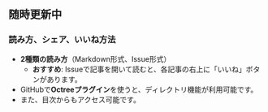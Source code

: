 ## 随時更新中
### 読み方、シェア、いいね方法
- **2種類の読み方**（Markdown形式、Issue形式）
  - **おすすめ**: Issueで記事を開いて読むと、各記事の右上に「いいね」ボタンがあります。
- GitHubで**Octreeプラグイン**を使うと、ディレクトリ機能が利用可能です。
- また、目次からもアクセス可能です。
